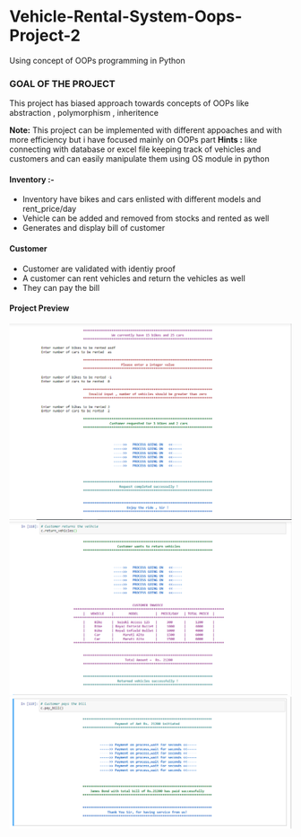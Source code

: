 # Vehicle-Rental-System-Oops-Project-2
Using concept of OOPs programming in Python

### GOAL OF THE PROJECT
This project has biased approach towards concepts of OOPs like abstraction , polymorphism , inheritence
<div> <b>Note:</b>
This project can be implemented with different appoaches and with more efficiency but i have focused mainly on OOPs part
<b>Hints :</b>
   like connecting with database or excel file keeping track of vehicles and customers and can easily manipulate them using OS module in python 
</div>

#### Inventory :-
* Inventory have bikes and cars enlisted with different models and rent_price/day
* Vehicle can be added and removed from stocks and rented as well
* Generates and display bill of customer

#### Customer
* Customer are validated with identiy proof
* A customer can rent vehicles and return the vehicles as well
* They can pay the bill


#### Project Preview
<p align="center">
  <img src = "./VR1.PNG" width ="600"><img src = "./VR2.PNG" width ="600"><img src = "./VR3.PNG" width ="600">
</p>
